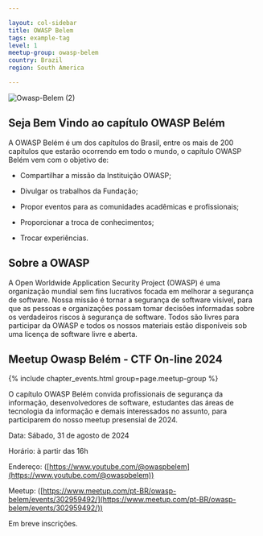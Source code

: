 ```yaml
---

layout: col-sidebar
title: OWASP Belem
tags: example-tag
level: 1
meetup-group: owasp-belem
country: Brazil
region: South America

---
```

![Owasp-Belem (2)](https://user-images.githubusercontent.com/16158526/117233453-897c0380-adf9-11eb-9532-be5cc93f5085.png)


## Seja Bem Vindo ao capítulo OWASP Belém

A OWASP Belém é um dos capítulos do Brasil, entre os mais de 200 capítulos que estarão ocorrendo em todo o mundo, o capítulo OWASP Belém vem com o objetivo de:


- Compartilhar a missão da Instituição OWASP;

- Divulgar os trabalhos da Fundação;

- Propor eventos para as comunidades acadêmicas e profissionais;

- Proporcionar a troca de conhecimentos;

- Trocar experiências. 

## Sobre a OWASP

A Open Worldwide Application Security Project (OWASP) é uma organização mundial sem fins lucrativos focada em melhorar a segurança de software. Nossa missão é tornar a segurança de software visível, para que as pessoas e organizações possam tomar decisões informadas sobre os verdadeiros riscos à segurança de software. Todos são livres para participar da OWASP e todos os nossos materiais estão disponíveis sob uma licença de software livre e aberta.


## Meetup Owasp Belém  - CTF On-line 2024

{% include chapter_events.html group=page.meetup-group %}

O capítulo OWASP Belém convida profissionais de segurança da informação, desenvolvedores de software, estudantes das áreas de tecnologia da informação e demais interessados no assunto, para participarem do nosso  meetup presensial de 2024.

Data: Sábado, 31 de agosto de 2024

Horário: à partir das 16h

Endereço: ([https://www.youtube.com/@owaspbelem](https://www.youtube.com/@owaspbelem))

Meetup: ([https://www.meetup.com/pt-BR/owasp-belem/events/302959492/](https://www.meetup.com/pt-BR/owasp-belem/events/302959492/))

Em breve inscrições.
